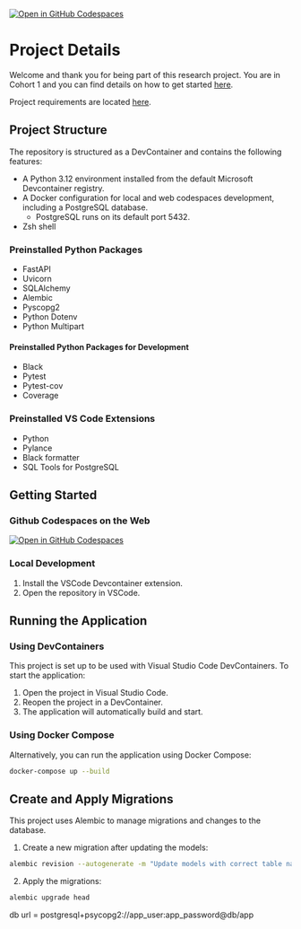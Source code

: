 [![Open in GitHub Codespaces](https://github.com/codespaces/badge.svg)](https://codespaces.new/crowdbotics-research-projects/context-cohort-01)

# Project Details

Welcome and thank you for being part of this research project. You are in Cohort 1 and you can find details on how to get started [here](https://crowdbotics.notion.site/Cohort-1-5db06b845fce4a2a95265e4c8cf4d5b8).

Project requirements are located [here](https://crowdbotics.notion.site/Project-Requirements-c886f74c68a94098a1fd463c59471795?pvs=4).

## Project Structure

The repository is structured as a DevContainer and contains the following features:

- A Python 3.12 environment installed from the default Microsoft Devcontainer registry.
- A Docker configuration for local and web codespaces development, including a PostgreSQL database.
  - PostgreSQL runs on its default port 5432.
- Zsh shell

### Preinstalled Python Packages

- FastAPI
- Uvicorn
- SQLAlchemy
- Alembic
- Pyscopg2
- Python Dotenv
- Python Multipart

#### Preinstalled Python Packages for Development

- Black
- Pytest
- Pytest-cov
- Coverage

### Preinstalled VS Code Extensions

- Python
- Pylance
- Black formatter
- SQL Tools for PostgreSQL

## Getting Started

### Github Codespaces on the Web

[![Open in GitHub Codespaces](https://github.com/codespaces/badge.svg)](https://codespaces.new/crowdbotics-research-projects/context-cohort-01)

### Local Development

1. Install the VSCode Devcontainer extension.
2. Open the repository in VSCode.

## Running the Application

### Using DevContainers

This project is set up to be used with Visual Studio Code DevContainers. To start the application:

1. Open the project in Visual Studio Code.
2. Reopen the project in a DevContainer.
3. The application will automatically build and start.

### Using Docker Compose

Alternatively, you can run the application using Docker Compose:

```sh
docker-compose up --build
```

## Create and Apply Migrations

This project uses Alembic to manage migrations and changes to the database.

1. Create a new migration after updating the models:

```sh
alembic revision --autogenerate -m "Update models with correct table names and relationships"
```

2. Apply the migrations:

```sh
alembic upgrade head
```

db url = postgresql+psycopg2://app_user:app_password@db/app
